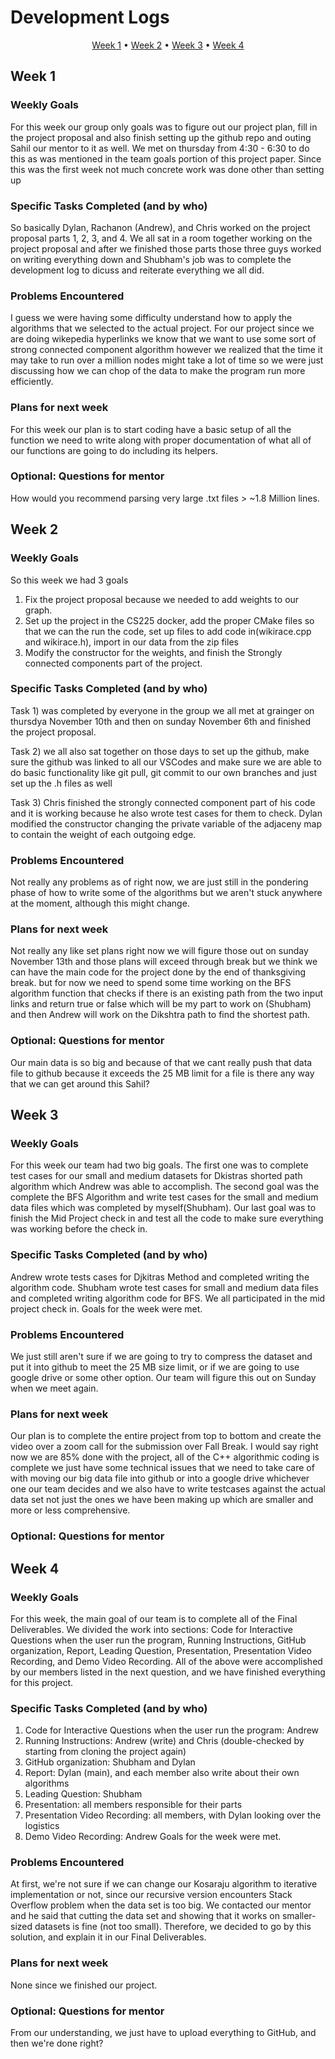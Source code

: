 # Development Logs
<p align="center">
  <a href="#week-1">Week 1</a> •
  <a href="#week-2">Week 2</a> •
  <a href="#week-3">Week 3</a> •
  <a href="#week-4">Week 4</a>
</p>

## Week 1

### Weekly Goals
For this week our group only goals was to figure out our project plan, fill in the project proposal and also finish setting up the github repo and outing Sahil our mentor to it as well. We met on thursday from 4:30 - 6:30 to do this as was mentioned in the team goals portion of this project paper. Since this was the first week not much concrete work was done other than setting up

### Specific Tasks Completed (and by who)
So basically Dylan, Rachanon (Andrew), and Chris worked on the project proposal parts 1, 2, 3, and 4. We all sat in a room together working on the project proposal and after we finished those parts those three guys worked on writing everything down and Shubham's job was to complete the development log to dicuss and reiterate everything we all did.

### Problems Encountered 
I guess we were having some difficulty understand how to apply the algorithms that we selected to the actual project. For our project since we are doing wikepedia hyperlinks we know that we want to use some sort of strong connected component algorithm however we realized that the time it may take to run over a million nodes might take a lot of time so we were just discussing how we can chop of the data to make the program run more efficiently.

### Plans for next week
For this week our plan is to start coding have a basic setup of all the function we need to write along with proper documentation of what all of our functions are going to do including its helpers.

### Optional: Questions for mentor
How would you recommend parsing very large .txt files > ~1.8 Million lines.

## Week 2

### Weekly Goals
So this week we had 3 goals
1. Fix the project proposal because we needed to add weights to our graph.
2. Set up the project in the CS225 docker, add the proper CMake files so that we can the run the code, set up files to add code in(wikirace.cpp and wikirace.h), import in our data from the zip files
3. Modify the constructor for the weights, and finish the Strongly connected components part of the project. 

### Specific Tasks Completed (and by who)

Task 1) was completed by everyone in the group we all met at grainger on thursdya November 10th and then on sunday November 6th and finished the project proposal. 

Task 2) we all also sat together on those days to set up the github, make sure the github was linked to all our VSCodes and make sure we are able to do basic functionality like git pull, git commit to our own branches and just set up the .h files as well

Task 3) Chris finished the strongly connected component part of his code and it is working because he also wrote test cases for them to check. Dylan modified the constructor changing the private variable of the adjaceny map to contain the weight of each outgoing edge.

### Problems Encountered 
Not really any problems as of right now, we are just still in the pondering phase of how to write some of the algorithms but we aren't stuck anywhere at the moment, although this might change.

### Plans for next week
Not really any like set plans right now we will figure those out on sunday November 13th and those plans will exceed through break but we think we can have the main code for the project done by the end of thanksgiving break. but for now we need to spend some time working on the BFS algorithm function that checks if there is an existing path from the two input links and return true or false which will be my part to work on (Shubham) and then Andrew will work on the Dikshtra path to find the shortest path.

### Optional: Questions for mentor
Our main data is so big and because of that we cant really push that data file to github because it exceeds the 25 MB limit for a file is there any way that we can get around this Sahil?

## Week 3

### Weekly Goals
For this week our team had two big goals. The first one was to complete test cases for our small and medium datasets for Dkistras shorted path algorithm which Andrew was able to accomplish. The second goal was the complete the BFS Algorithm and write test cases for the small and medium data files which was completed by myself(Shubham). Our last goal was to finish the Mid Project check in and test all the code to make sure everything was working before the check in.

### Specific Tasks Completed (and by who)
Andrew wrote tests cases for Djkitras Method and completed writing the algorithm code. Shubham wrote test cases for small and medium data files and completed writing algorithm code for BFS. We all participated in the mid project check in. Goals for the week were met.

### Problems Encountered 
We just still aren't sure if we are going to try to compress the dataset and put it into github to meet the 25 MB size limit, or if we are going to use google drive or some other option. Our team will figure this out on Sunday when we meet again.

### Plans for next week
Our plan is to complete the entire project from top to bottom and create the video over a zoom call for the submission over Fall Break. I would say right now we are 85% done with the project, all of the C++ algorithmic coding is complete we just have some technical issues that we need to take care of with moving our big data file into github or into a google drive whichever one our team decides and we also have to write testcases against the actual data set not just the ones we have been making up which are smaller and more or less comprehensive.

### Optional: Questions for mentor

## Week 4

### Weekly Goals
For this week, the main goal of our team is to complete all of the Final Deliverables. We divided the work into sections: Code for Interactive Questions when the user run the program, Running Instructions, GitHub organization, Report, Leading Question, Presentation, Presentation Video Recording, and Demo Video Recording. All of the above were accomplished by our members listed in the next question, and we have finished everything for this project.

### Specific Tasks Completed (and by who)
1. Code for Interactive Questions when the user run the program: Andrew
2. Running Instructions: Andrew (write) and Chris (double-checked by starting from cloning the project again)
3. GitHub organization: Shubham and Dylan
4. Report: Dylan (main), and each member also write about their own algorithms
5. Leading Question: Shubham 
6. Presentation: all members responsible for their parts
7. Presentation Video Recording: all members, with Dylan looking over the logistics
8. Demo Video Recording: Andrew
Goals for the week were met.

### Problems Encountered 
At first, we're not sure if we can change our Kosaraju algorithm to iterative implementation or not, since our recursive version encounters Stack Overflow problem when the data set is too big. We contacted our mentor and he said that cutting the data set and showing that it works on smaller-sized datasets is fine (not too small). Therefore, we decided to go by this solution, and explain it in our Final Deliverables.

### Plans for next week
None since we finished our project.

### Optional: Questions for mentor
From our understanding, we just have to upload everything to GitHub, and then we're done right?
